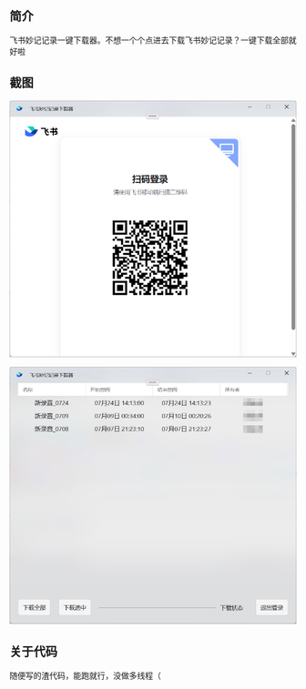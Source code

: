 ## 简介

飞书妙记记录一键下载器。不想一个个点进去下载飞书妙记记录？一键下载全部就好啦

## 截图

![](doc/login.png)

![](doc/main.png)

## 关于代码

随便写的渣代码，能跑就行，没做多线程（